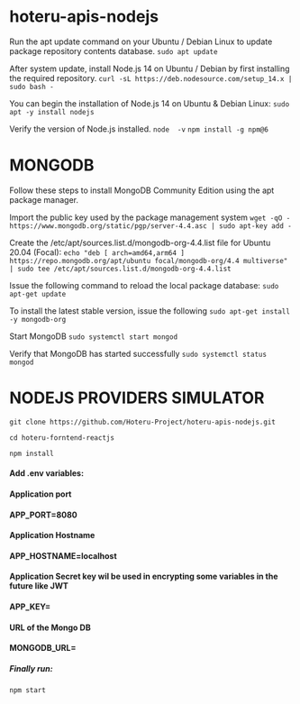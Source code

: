 # hoteru-apis-nodejs

Run the apt update command on your Ubuntu / Debian Linux to update package repository contents database.
	```sudo apt update```

After system update, install Node.js 14 on Ubuntu / Debian by first installing the required repository.
```curl -sL https://deb.nodesource.com/setup_14.x | sudo bash -```


You can begin the installation of Node.js 14 on Ubuntu & Debian Linux:
```sudo apt -y install nodejs```

Verify the version of Node.js installed.
```node  -v```
```npm install -g npm@6```

# MONGODB
Follow these steps to install MongoDB Community Edition using the apt package manager.

Import the public key used by the package management system
```wget -qO - https://www.mongodb.org/static/pgp/server-4.4.asc | sudo apt-key add -```



Create the /etc/apt/sources.list.d/mongodb-org-4.4.list file for Ubuntu 20.04 (Focal):
```echo "deb [ arch=amd64,arm64 ] https://repo.mongodb.org/apt/ubuntu focal/mongodb-org/4.4 multiverse" | sudo tee /etc/apt/sources.list.d/mongodb-org-4.4.list```


Issue the following command to reload the local package database:
```sudo apt-get update```


To install the latest stable version, issue the following
```sudo apt-get install -y mongodb-org```


Start MongoDB
```sudo systemctl start mongod```


Verify that MongoDB has started successfully
```sudo systemctl status mongod```


# NODEJS PROVIDERS SIMULATOR

```git clone https://github.com/Hoteru-Project/hoteru-apis-nodejs.git```

```cd hoteru-forntend-reactjs```

```npm install```


#### Add .env variables:
#### Application port
#### APP_PORT=8080
#### Application Hostname
#### APP_HOSTNAME=localhost
#### Application Secret key wil be used in encrypting some variables in the future like JWT
#### APP_KEY=


#### URL of the Mongo DB
#### MONGODB_URL=

##### Finally run:
```npm start```


